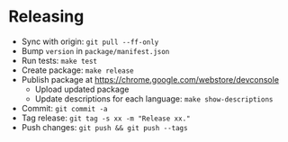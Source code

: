 # Releasing

- Sync with origin: `git pull --ff-only`
- Bump `version` in `package/manifest.json`
- Run tests: `make test`
- Create package: `make release`
- Publish package at https://chrome.google.com/webstore/devconsole
  - Upload updated package
  - Update descriptions for each language: `make show-descriptions`
- Commit: `git commit -a`
- Tag release: `git tag -s xx -m "Release xx."`
- Push changes: `git push && git push --tags`
